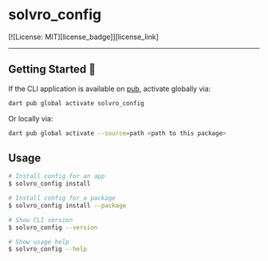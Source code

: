 # solvro_config

[![License: MIT][license_badge]][license_link]

---

## Getting Started 🚀

If the CLI application is available on [pub](https://pub.dev), activate globally via:

```sh
dart pub global activate solvro_config
```

Or locally via:

```sh
dart pub global activate --source=path <path to this package>
```

## Usage

```sh
# Install config for an app
$ solvro_config install

# Install config for a package
$ solvro_config install --package

# Show CLI version
$ solvro_config --version

# Show usage help
$ solvro_config --help
```
